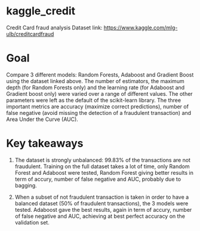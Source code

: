 # kaggle_credit
Credit Card fraud analysis
Dataset link: https://www.kaggle.com/mlg-ulb/creditcardfraud

# Goal
Compare 3 different models: Random Forests, Adaboost and Gradient Boost
using the dataset linked above.
The number of estimators, the maximum depth (for Random Forests only) and 
the learning rate (for Adaboost and Gradient boost only) were varied over 
a range of different values. The other parameters were left as the default
of the scikit-learn library. The three important metrics are accuracy (maximize
correct predictions), number of false negative (avoid missing the detection
of a fraudulent transaction) and Area Under the Curve (AUC).

# Key takeaways
1) The dataset is strongly unbalanced: 99.83% of the transactions are not fraudulent.
Training on the full dataset takes a lot of time, only Random Forest and Adaboost
were tested, Random Forest giving better results in term of accury, number of false
negative and AUC, probably due to bagging.

2) When a subset of not fraudulent transaction is taken in order to have a balanced 
dataset (50% of fraudulent transactions), the 3 models were tested.
Adaboost gave the best results, again in term of accury, number of false
negative and AUC, achieving at best perfect accuracy on the validation set.
